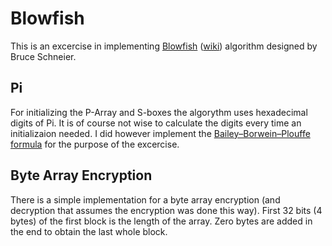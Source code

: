 # Blowfish

This is an excercise in implementing [Blowfish](https://www.schneier.com/academic/blowfish/) ([wiki](https://en.wikipedia.org/wiki/Blowfish_(cipher))) algorithm designed by Bruce Schneier.

## Pi

For initializing the P-Array and S-boxes the algorythm uses hexadecimal digits of Pi. It is of course not wise to calculate the digits every time an initializaion needed.
I did however implement the [Bailey–Borwein–Plouffe formula](https://giordano.github.io/blog/2017-11-21-hexadecimal-pi/) for the purpose of the excercise.

## Byte Array Encryption

There is a simple implementation for a byte array encryption (and decryption that assumes the encryption was done this way). First 32 bits (4 bytes) of the first block is the length of the array.
Zero bytes are added in the end to obtain the last whole block.